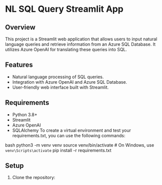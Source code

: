 # NL SQL Query Streamlit App

## Overview

This project is a Streamlit web application that allows users to input natural language queries and retrieve information from an Azure SQL Database. It utilizes Azure OpenAI for translating these queries into SQL.

## Features

- Natural language processing of SQL queries.
- Integration with Azure OpenAI and Azure SQL Database.
- User-friendly web interface built with Streamlit.

## Requirements

- Python 3.8+
- Streamlit
- Azure OpenAI
- SQLAlchemy
To create a virtual environment and test your requirements.txt, you can use the following commands:

bash
python3 -m venv venv
source venv/bin/activate  # On Windows, use `venv\Scripts\activate`
pip install -r requirements.txt
## Setup

1. Clone the repository:

